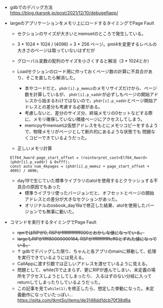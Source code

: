 - gdbでのデバッグ方法
https://blog.rkarsnk.jp/post/2021/12/10/debugefiapp/

- largeのアプリケーションをメモリ上にロードするタイミングでPage Fault
    - セクションのサイズが大きいとmemsetのところで発生している。
    - 3 * 1024 * 1024 / (4096) = 3 * 256 ページ。pml4を変更するレベルの大きさのページは取っていないはずだが
    - グローバル変数の配列のサイズを小さくすると解消（3 * 1024とか）
    - Loadセクションのロード用に作っておくページ数の計算に不具合があり、そこを直したら解消した。
        - 本やコードだと、`phdr[i].p_memsz`のメモリサイズだけから、ページ数を計算しているが、
        `phdr[i].p_vaddr`が必ずしもページの開始アドレスから始まるわけではないので、`phdr[i].p_vaddr`とページ開始アドレスとの差分も考慮する必要がある。
        - 考慮しないと、差分のサイズ分、終端メモリの0セットなどする際に、メモリ確保していない隣接ページにアクセスしてしまう。
        - memcpyやmemsetは仮想アドレスをもとにメモリコピーをするようで、物理メモリがページとして断片的にあるような状態でも
        問題なくコピーできているようだった。

    - 正しいメモリ計算
    ```
    Elf64_Xword page_start_offset = (reinterpret_cast<Elf64_Xword>(phdr[i].p_vaddr) & 0xfff);
    const auto num_4kpages = (phdr[i].p_memsz + page_start_offset + 4095) / 4096;
    ```

    - day19で生じていた標準ライブラリのatolを使用するとクラッシュする不具合の原因でもあった
        - 標準ライブラリ使ったバージョンだと、オフセットとページの開始アドレスとの差分が大きなセクションがあった。
        - オリジナルのosbook_day19aで修正した結果、atolを使用したバージョンでも無事に動いた。

- コマンドを実行するタイミングでPage Fault
    - ~~rpnではRIPが0, RSPがfffffffffffff000とおかしな値になっている。~~
    - ~~largeもRIPがffff80000000164, RSPがffffffffffffeff0とずれた値になっている。~~
    - ↑ gdbでデバッグした限り、ちゃんと各アプリのmainに移動して、処理を実行できているようには見える。
    - CallAppに渡す引数では正しいアドレスを渡せているように見える。
    - 問題として、while(1)で止まらず、更にRIPが進んでしまい、未定義の場所をアクセスしようとしてしまったり、
    入るはずのない分岐に入ってreturnしてしまったりしているようだった。
    - この記事を見て`while(1);`を修正したら、想定した挙動になった。未定義動作になっていたっぽい...
    https://qiita.com/tkmtSo/items/de3148dd1dcb70f38d6a
    